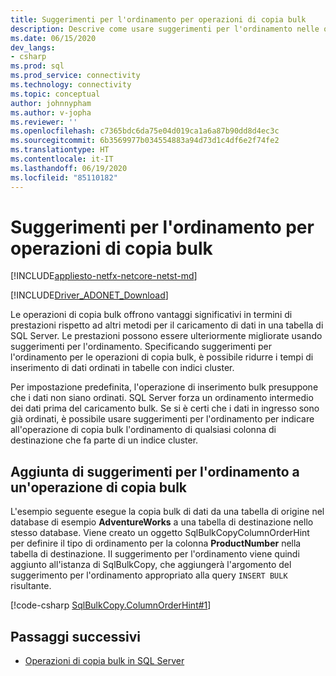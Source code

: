 ```yaml
---
title: Suggerimenti per l'ordinamento per operazioni di copia bulk
description: Descrive come usare suggerimenti per l'ordinamento nelle operazioni di copia bulk.
ms.date: 06/15/2020
dev_langs:
- csharp
ms.prod: sql
ms.prod_service: connectivity
ms.technology: connectivity
ms.topic: conceptual
author: johnnypham
ms.author: v-jopha
ms.reviewer: ''
ms.openlocfilehash: c7365bdc6da75e04d019ca1a6a87b90dd8d4ec3c
ms.sourcegitcommit: 6b3569977b034554883a94d73d1c4df6e2f74fe2
ms.translationtype: HT
ms.contentlocale: it-IT
ms.lasthandoff: 06/19/2020
ms.locfileid: "85110182"
---
```

# <a name="order-hints-for-bulk-copy-operations"></a>Suggerimenti per l'ordinamento per operazioni di copia bulk

[!INCLUDE[appliesto-netfx-netcore-netst-md](../../../includes/appliesto-netfx-netcore-netst-md.md)]

[!INCLUDE[Driver_ADONET_Download](../../../includes/driver_adonet_download.md)]

Le operazioni di copia bulk offrono vantaggi significativi in termini di prestazioni rispetto ad altri metodi per il caricamento di dati in una tabella di SQL Server. Le prestazioni possono essere ulteriormente migliorate usando suggerimenti per l'ordinamento. Specificando suggerimenti per l'ordinamento per le operazioni di copia bulk, è possibile ridurre i tempi di inserimento di dati ordinati in tabelle con indici cluster.

Per impostazione predefinita, l'operazione di inserimento bulk presuppone che i dati non siano ordinati. SQL Server forza un ordinamento intermedio dei dati prima del caricamento bulk. Se si è certi che i dati in ingresso sono già ordinati, è possibile usare suggerimenti per l'ordinamento per indicare all'operazione di copia bulk l'ordinamento di qualsiasi colonna di destinazione che fa parte di un indice cluster.
  
## <a name="adding-order-hints-to-a-bulk-copy-operation"></a>Aggiunta di suggerimenti per l'ordinamento a un'operazione di copia bulk  
L'esempio seguente esegue la copia bulk di dati da una tabella di origine nel database di esempio **AdventureWorks** a una tabella di destinazione nello stesso database. Viene creato un oggetto SqlBulkCopyColumnOrderHint per definire il tipo di ordinamento per la colonna **ProductNumber** nella tabella di destinazione. Il suggerimento per l'ordinamento viene quindi aggiunto all'istanza di SqlBulkCopy, che aggiungerà l'argomento del suggerimento per l'ordinamento appropriato alla query `INSERT BULK` risultante.

[!code-csharp [SqlBulkCopy.ColumnOrderHint#1](~/../sqlclient/doc/samples/SqlBulkCopy_ColumnOrderHint.cs#1)]

## <a name="next-steps"></a>Passaggi successivi
- [Operazioni di copia bulk in SQL Server](bulk-copy-operations-sql-server.md)
